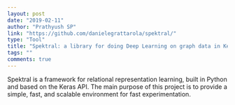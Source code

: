 ```yaml
---
layout: post
date: "2019-02-11"
author: "Prathyush SP"
link: "https://github.com/danielegrattarola/spektral/"
type: "Tool"
title: "Spektral: a library for doing Deep Learning on graph data in Keras"
tags: ""
comments: true
---
```

Spektral is a framework for relational representation learning, built in Python and based on the Keras API. The main purpose of this project is to provide a simple, fast, and scalable environment for fast experimentation.